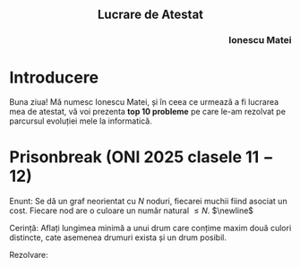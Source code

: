 <h2 style="text-align:center;">Lucrare de Atestat</h2>
<h3 style="text-align:right;"> Ionescu Matei </h3>

# Introducere

Buna ziua! Mă numesc Ionescu Matei, și în ceea ce urmează a fi lucrarea mea de atestat, vă voi prezenta **top 10 probleme** pe care le-am rezolvat pe parcursul evoluției mele la informatică.

# Prisonbreak (ONI $2025$ clasele $11-12$)

Enunt:
Se dă un graf neorientat cu $N$ noduri, fiecarei muchii fiind asociat un cost. Fiecare nod are o culoare un număr natural $\leq N$. $\newline$

Cerință:
Aflați lungimea minimă a unui drum care conțime maxim două culori distincte, cate asemenea drumuri exista și un drum posibil.

Rezolvare:





